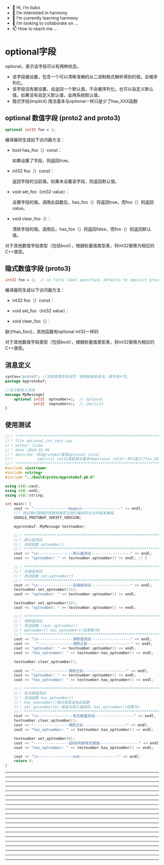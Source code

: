 * 👋 Hi, I’m liubo
* 👀 I’m interested in harmony
* 🌱 I’m currently learning harmony
* 💞️ I’m looking to collaborate on ...
* 📫 How to reach me ...

# optional字段

optional，表示该字段可以有两种状态。

- 该字段被设置，包含一个可以清晰准确的从二进制格式解析得到的值，会被序列化。
- 该字段没有被设置，会返回一个默认值，不会被序列化。也可以自定义默认值。如果没有自定义默认值，会用系统默认值。
- 隐式字段(implicit) 用法基本与optional一样只是少了has_XXX函数



## optional 数值字段 (proto2 and proto3)

```protobuf
optional int32 foo = 1;
```

编译器将生成如下访问器方法：

- bool has_foo（）const：

  如果设置了字段，则返回true。

- int32 foo（）const：

  返回字段的当前值。如果未设置该字段，则返回默认值。

- void set_foo（int32 value）：

  设置字段的值。调用此函数后，has_foo（）将返回true，而foo（）则返回value。

- void clear_foo（）：

  清除字段的值。调用后，has_foo（）将返回false，而foo（）则返回默认值。



对于其他数值字段类型（包括bool），根据标量值类型表，将int32替换为相应的C++类型。



## 隐式数值字段 (proto3)

```protobuf
int32 foo = 1;  // no field label specified, defaults to implicit presence.
```

编译器将生成以下访问器方法：

- int32 foo（）const：

- void set_foo（int32 value）：

- void clear_foo（）：


缺少has_foo()，其他函数和optional int32一样的

对于其他数值字段类型（包括bool），根据标量值类型表，将int32替换为相应的C++类型。





## 消息定义

```protobuf
syntax="proto3"; //消息类型命名规范：使⽤驼峰命名法，⾸字⺟⼤写。
package myprotobuf;

//定义联系人消息
message MyMessage{
    optional int32  optnumber=1;  // optional
             int32  impnumber=2;  // implicit
}

```



## 使用测试

```c++
//！ ********************************************************************
//！ file optional_int_test.cpp
//！ author：liubo
//！ date：2024.01.09
//！ describe：测试protobuf类型optional int32 
//！           implicit int32类型用法基本与optional int32一样只是少了has_XXX函数
//！ ********************************************************************
#include <iostream>
#include <string>
#include "../build/proto/myprotobuf.pb.h"

using std::cout;
using std::endl;
using std::string;

int main() {
    cout << "----------------begain------------------" << endl;
    //! 验证我们链接的库版本是否与我们编译的头文件版本兼容。
    GOOGLE_PROTOBUF_VERIFY_VERSION;

    myprotobuf::MyMessage testnumber;

    //！ ********************************************************************
    //！ 默认值测试
    //！ 测试函数 optnumber()
    //！ ********************************************************************
    cout << "\n----------------默认值测试------------------" << endl;
    cout << "optnumber: " << testnumber.optnumber() << endl; // 0

    //！ ********************************************************************
    //！ 存储值测试
    //！ 测试函数 set_optnumber()
    //！ ********************************************************************
    cout << "\n----------------存储值测试------------------" << endl;
    testnumber.set_optnumber(11);
    cout << "optnumber: " << testnumber.optnumber() << endl;

    testnumber.set_optnumber(22);
    cout << "optnumber: " << testnumber.optnumber() << endl;

    //！ ********************************************************************
    //！ 清除值测试
    //！ 测试函数 clear_optnumber()
    //！ optnumber() has_optnumber()结果都为0
    //！ ********************************************************************
    cout << "\n----------------清除值测试------------------" << endl;
    cout <<   "----------------清除之前--------------------" << endl;
    cout << "optnumber: " << testnumber.optnumber() << endl;
    cout << "has_optnumber: " << testnumber.has_optnumber() << endl;

    testnumber.clear_optnumber();
    
    cout << "----------------清除之后--------------------" << endl;
    cout << "optnumber: " << testnumber.optnumber() << endl;
    cout << "has_optnumber: " << testnumber.has_optnumber() << endl;

    //！ ********************************************************************
    //！ 有无赋值测试
    //！ 测试函数 has_optnumber()
    //！ has_impnumber()隐式类型没有此函数
    //！ set_optnumber(0),赋值与默认值相同，has_optnumber()结果为1
    //！ ********************************************************************
    cout << "\n----------------有无赋值测试------------------" << endl;
    testnumber.clear_optnumber();
    cout << "----------------清除之后--------------------" << endl;
    cout << "has_optnumber: " << testnumber.has_optnumber() << endl;

    testnumber.set_optnumber(0);
    cout << "----------------设0后判断有无赋值------------------" << endl;
    cout << "has_optnumber: " << testnumber.has_optnumber() << endl;

    cout << "\n----------------end------------------" << endl;
    return 0;
}

```
















---

---

---

---

---

---

---

---

---

---

---

---

---

---

---

---

---

---

---

---